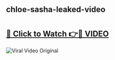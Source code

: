 ## chloe-sasha-leaked-video 

# <h2><a href="http://freeplayer.one?title=chloe-sasha-leaked-video&ref=21J">🔗 Click to Watch 👉🔴 VIDEO</a></h2>

<a href="http://freeplayer.one?title=chloe-sasha-leaked-video&ref=21J" rel="nofollow" data-target="animated-image.originalLink"><img src="https://i.ibb.co.com/xMMVF88/686577567.gif" alt="Viral Video Original" style="max-width: 100%; display: inline-block;" data-target="animated-image.originalImage"></a>

